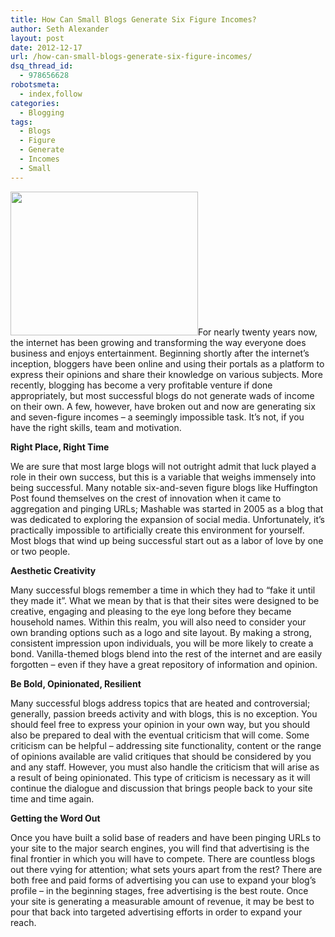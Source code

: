 ```yaml
---
title: How Can Small Blogs Generate Six Figure Incomes?
author: Seth Alexander
layout: post
date: 2012-12-17
url: /how-can-small-blogs-generate-six-figure-incomes/
dsq_thread_id:
  - 978656628
robotsmeta:
  - index,follow
categories:
  - Blogging
tags:
  - Blogs
  - Figure
  - Generate
  - Incomes
  - Small
---
```

<img class="alignleft size-medium wp-image-1266" title="Blogging For Money" alt="" src="http://sethaalexander.com/wp-content/uploads/2012/12/wpid-Blogging-For-Money-300x230.jpg" width="300" height="230" />For nearly twenty years now, the internet has been growing and transforming the way everyone does business and enjoys entertainment. Beginning shortly after the internet’s inception, bloggers have been online and using their portals as a platform to express their opinions and share their knowledge on various subjects. More recently, blogging has become a very profitable venture if done appropriately, but most successful blogs do not generate wads of income on their own. A few, however, have broken out and now are generating six and seven-figure incomes – a seemingly impossible task. It’s not, if you have the right skills, team and motivation.

**Right Place, Right Time**

We are sure that most large blogs will not outright admit that luck played a role in their own success, but this is a variable that weighs immensely into being successful. Many notable six-and-seven figure blogs like Huffington Post found themselves on the crest of innovation when it came to aggregation and pinging URLs; Mashable was started in 2005 as a blog that was dedicated to exploring the expansion of social media. Unfortunately, it’s practically impossible to artificially create this environment for yourself. Most blogs that wind up being successful start out as a labor of love by one or two people.

**Aesthetic Creativity**

Many successful blogs remember a time in which they had to “fake it until they made it”. What we mean by that is that their sites were designed to be creative, engaging and pleasing to the eye long before they became household names. Within this realm, you will also need to consider your own branding options such as a logo and site layout. By making a strong, consistent impression upon individuals, you will be more likely to create a bond. Vanilla-themed blogs blend into the rest of the internet and are easily forgotten – even if they have a great repository of information and opinion.

**Be Bold, Opinionated, Resilient**

Many successful blogs address topics that are heated and controversial; generally, passion breeds activity and with blogs, this is no exception. You should feel free to express your opinion in your own way, but you should also be prepared to deal with the eventual criticism that will come. Some criticism can be helpful – addressing site functionality, content or the range of opinions available are valid critiques that should be considered by you and any staff. However, you must also handle the criticism that will arise as a result of being opinionated. This type of criticism is necessary as it will continue the dialogue and discussion that brings people back to your site time and time again.

**Getting the Word Out**

Once you have built a solid base of readers and have been pinging URLs to your site to the major search engines, you will find that advertising is the final frontier in which you will have to compete. There are countless blogs out there vying for attention; what sets yours apart from the rest? There are both free and paid forms of advertising you can use to expand your blog’s profile – in the beginning stages, free advertising is the best route. Once your site is generating a measurable amount of revenue, it may be best to pour that back into targeted advertising efforts in order to expand your reach.